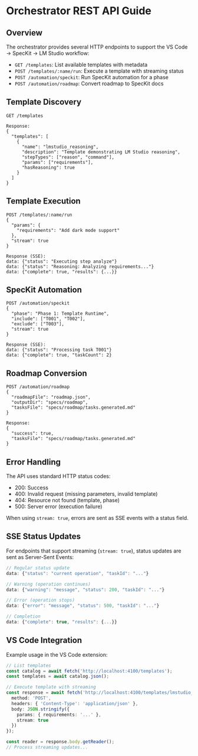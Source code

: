 # Orchestrator REST API Guide

## Overview

The orchestrator provides several HTTP endpoints to support the VS Code → SpecKit → LM Studio workflow:

- `GET /templates`: List available templates with metadata
- `POST /templates/:name/run`: Execute a template with streaming status
- `POST /automation/speckit`: Run SpecKit automation for a phase
- `POST /automation/roadmap`: Convert roadmap to SpecKit docs

## Template Discovery

```http
GET /templates

Response:
{
  "templates": [
    {
      "name": "lmstudio_reasoning",
      "description": "Template demonstrating LM Studio reasoning",
      "stepTypes": ["reason", "command"],
      "params": ["requirements"],
      "hasReasoning": true
    }
  ]
}
```

## Template Execution

```http
POST /templates/:name/run
{
  "params": {
    "requirements": "Add dark mode support"
  },
  "stream": true
}

Response (SSE):
data: {"status": "Executing step analyze"}
data: {"status": "Reasoning: Analyzing requirements..."}
data: {"complete": true, "results": {...}}
```

## SpecKit Automation

```http
POST /automation/speckit
{
  "phase": "Phase 1: Template Runtime",
  "include": ["T001", "T002"],
  "exclude": ["T003"],
  "stream": true
}

Response (SSE):
data: {"status": "Processing task T001"}
data: {"complete": true, "taskCount": 2}
```

## Roadmap Conversion

```http
POST /automation/roadmap
{
  "roadmapFile": "roadmap.json",
  "outputDir": "specs/roadmap",
  "tasksFile": "specs/roadmap/tasks.generated.md"
}

Response:
{
  "success": true,
  "tasksFile": "specs/roadmap/tasks.generated.md"
}
```

## Error Handling

The API uses standard HTTP status codes:

- 200: Success
- 400: Invalid request (missing parameters, invalid template)
- 404: Resource not found (template, phase)
- 500: Server error (execution failure)

When using `stream: true`, errors are sent as SSE events with a status field.

## SSE Status Updates

For endpoints that support streaming (`stream: true`), status updates are sent as Server-Sent Events:

```javascript
// Regular status update
data: {"status": "current operation", "taskId": "..."}

// Warning (operation continues)
data: {"warning": "message", "status": 200, "taskId": "..."}

// Error (operation stops)
data: {"error": "message", "status": 500, "taskId": "..."}

// Completion
data: {"complete": true, "results": {...}}
```

## VS Code Integration

Example usage in the VS Code extension:

```typescript
// List templates
const catalog = await fetch('http://localhost:4100/templates');
const templates = await catalog.json();

// Execute template with streaming
const response = await fetch('http://localhost:4100/templates/lmstudio_reasoning/run', {
  method: 'POST',
  headers: { 'Content-Type': 'application/json' },
  body: JSON.stringify({
    params: { requirements: '...' },
    stream: true
  })
});

const reader = response.body.getReader();
// Process streaming updates...